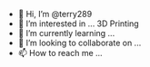 - 👋 Hi, I’m @terry289
- 👀 I’m interested in ... 3D Printing
- 🌱 I’m currently learning ...
- 💞️ I’m looking to collaborate on ...
- 📫 How to reach me ...

<!---
terry289/terry289 is a ✨ special ✨ repository because its `README.md` (this file) appears on your GitHub profile.
You can click the Preview link to take a look at your changes.
--->
